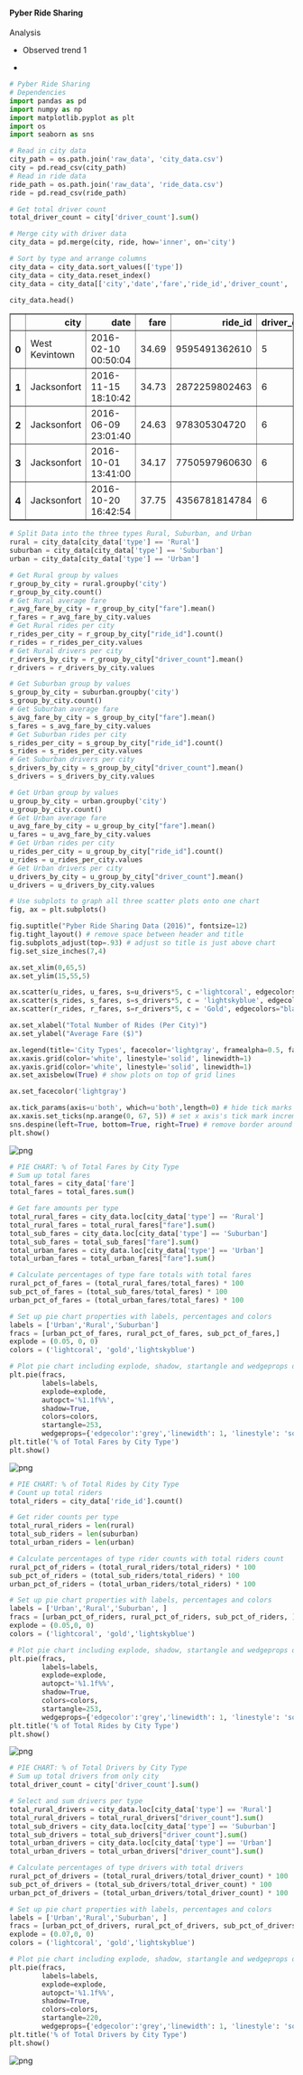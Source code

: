 #### Pyber Ride Sharing

Analysis

* Observed trend 1


* 




```python
# Pyber Ride Sharing
# Dependencies
import pandas as pd
import numpy as np
import matplotlib.pyplot as plt
import os
import seaborn as sns

# Read in city data
city_path = os.path.join('raw_data', 'city_data.csv')
city = pd.read_csv(city_path)
# Read in ride data
ride_path = os.path.join('raw_data', 'ride_data.csv')
ride = pd.read_csv(ride_path)

# Get total driver count
total_driver_count = city['driver_count'].sum()

# Merge city with driver data
city_data = pd.merge(city, ride, how='inner', on='city')

# Sort by type and arrange columns
city_data = city_data.sort_values(['type'])
city_data = city_data.reset_index()
city_data = city_data[['city','date','fare','ride_id','driver_count', 'type']]

city_data.head()
```




<div>
<style scoped>
    .dataframe tbody tr th:only-of-type {
        vertical-align: middle;
    }

    .dataframe tbody tr th {
        vertical-align: top;
    }

    .dataframe thead th {
        text-align: right;
    }
</style>
<table border="1" class="dataframe">
  <thead>
    <tr style="text-align: right;">
      <th></th>
      <th>city</th>
      <th>date</th>
      <th>fare</th>
      <th>ride_id</th>
      <th>driver_count</th>
      <th>type</th>
    </tr>
  </thead>
  <tbody>
    <tr>
      <th>0</th>
      <td>West Kevintown</td>
      <td>2016-02-10 00:50:04</td>
      <td>34.69</td>
      <td>9595491362610</td>
      <td>5</td>
      <td>Rural</td>
    </tr>
    <tr>
      <th>1</th>
      <td>Jacksonfort</td>
      <td>2016-11-15 18:10:42</td>
      <td>34.73</td>
      <td>2872259802463</td>
      <td>6</td>
      <td>Rural</td>
    </tr>
    <tr>
      <th>2</th>
      <td>Jacksonfort</td>
      <td>2016-06-09 23:01:40</td>
      <td>24.63</td>
      <td>978305304720</td>
      <td>6</td>
      <td>Rural</td>
    </tr>
    <tr>
      <th>3</th>
      <td>Jacksonfort</td>
      <td>2016-10-01 13:41:00</td>
      <td>34.17</td>
      <td>7750597960630</td>
      <td>6</td>
      <td>Rural</td>
    </tr>
    <tr>
      <th>4</th>
      <td>Jacksonfort</td>
      <td>2016-10-20 16:42:54</td>
      <td>37.75</td>
      <td>4356781814784</td>
      <td>6</td>
      <td>Rural</td>
    </tr>
  </tbody>
</table>
</div>




```python
# Split Data into the three types Rural, Suburban, and Urban
rural = city_data[city_data['type'] == 'Rural']
suburban = city_data[city_data['type'] == 'Suburban']
urban = city_data[city_data['type'] == 'Urban']

# Get Rural group by values
r_group_by_city = rural.groupby('city')
r_group_by_city.count()
# Get Rural average fare 
r_avg_fare_by_city = r_group_by_city["fare"].mean()
r_fares = r_avg_fare_by_city.values
# Get Rural rides per city
r_rides_per_city = r_group_by_city["ride_id"].count()
r_rides = r_rides_per_city.values
# Get Rural drivers per city
r_drivers_by_city = r_group_by_city["driver_count"].mean()
r_drivers = r_drivers_by_city.values

# Get Suburban group by values
s_group_by_city = suburban.groupby('city')
s_group_by_city.count()
# Get Suburban average fare 
s_avg_fare_by_city = s_group_by_city["fare"].mean()
s_fares = s_avg_fare_by_city.values
# Get Suburban rides per city
s_rides_per_city = s_group_by_city["ride_id"].count()
s_rides = s_rides_per_city.values
# Get Suburban drivers per city
s_drivers_by_city = s_group_by_city["driver_count"].mean()
s_drivers = s_drivers_by_city.values

# Get Urban group by values
u_group_by_city = urban.groupby('city')
u_group_by_city.count()
# Get Urban average fare 
u_avg_fare_by_city = u_group_by_city["fare"].mean()
u_fares = u_avg_fare_by_city.values
# Get Urban rides per city
u_rides_per_city = u_group_by_city["ride_id"].count()
u_rides = u_rides_per_city.values
# Get Urban drivers per city
u_drivers_by_city = u_group_by_city["driver_count"].mean()
u_drivers = u_drivers_by_city.values

# Use subplots to graph all three scatter plots onto one chart
fig, ax = plt.subplots()

fig.suptitle("Pyber Ride Sharing Data (2016)", fontsize=12)
fig.tight_layout() # remove space between header and title
fig.subplots_adjust(top=.93) # adjust so title is just above chart
fig.set_size_inches(7,4)

ax.set_xlim(0,65,5)
ax.set_ylim(15,55,5)

ax.scatter(u_rides, u_fares, s=u_drivers*5, c ='lightcoral', edgecolors="black", linewidth=.5, label="Urban")
ax.scatter(s_rides, s_fares, s=s_drivers*5, c = 'lightskyblue', edgecolors="black", linewidth=.5, label="Suburban")
ax.scatter(r_rides, r_fares, s=r_drivers*5, c = 'Gold', edgecolors="black", linewidth=.75, label="Rural")

ax.set_xlabel("Total Number of Rides (Per City)")
ax.set_ylabel("Average Fare ($)")

ax.legend(title='City Types', facecolor='lightgray', framealpha=0.5, fancybox=True) # set legend background to transparent
ax.xaxis.grid(color='white', linestyle='solid', linewidth=1)
ax.yaxis.grid(color='white', linestyle='solid', linewidth=1)
ax.set_axisbelow(True) # show plots on top of grid lines

ax.set_facecolor('lightgray')

ax.tick_params(axis=u'both', which=u'both',length=0) # hide tick marks still show lables
ax.xaxis.set_ticks(np.arange(0, 67, 5)) # set x axis's tick mark increment to 5 show last lable 65
sns.despine(left=True, bottom=True, right=True) # remove border around chart 
plt.show()
```


![png](output_1_0.png)



```python
# PIE CHART: % of Total Fares by City Type
# Sum up total fares
total_fares = city_data['fare'] 
total_fares = total_fares.sum()

# Get fare amounts per type
total_rural_fares = city_data.loc[city_data['type'] == 'Rural']
total_rural_fares = total_rural_fares["fare"].sum()
total_sub_fares = city_data.loc[city_data['type'] == 'Suburban']
total_sub_fares = total_sub_fares["fare"].sum()
total_urban_fares = city_data.loc[city_data['type'] == 'Urban']
total_urban_fares = total_urban_fares["fare"].sum()

# Calculate percentages of type fare totals with total fares
rural_pct_of_fares = (total_rural_fares/total_fares) * 100
sub_pct_of_fares = (total_sub_fares/total_fares) * 100
urban_pct_of_fares = (total_urban_fares/total_fares) * 100

# Set up pie chart properties with labels, percentages and colors
labels = ['Urban','Rural','Suburban']
fracs = [urban_pct_of_fares, rural_pct_of_fares, sub_pct_of_fares,]
explode = (0.05, 0, 0)
colors = ('lightcoral', 'gold','lightskyblue')

# Plot pie chart including explode, shadow, startangle and wedgeprops distinctions 
plt.pie(fracs, 
        labels=labels, 
        explode=explode, 
        autopct='%1.1f%%', 
        shadow=True, 
        colors=colors,
        startangle=253,
        wedgeprops={'edgecolor':'grey','linewidth': 1, 'linestyle': 'solid', 'antialiased': True} )
plt.title('% of Total Fares by City Type')
plt.show()
```


![png](output_2_0.png)



```python
# PIE CHART: % of Total Rides by City Type
# Count up total riders
total_riders = city_data['ride_id'].count()

# Get rider counts per type
total_rural_riders = len(rural)
total_sub_riders = len(suburban)
total_urban_riders = len(urban)

# Calculate percentages of type rider counts with total riders count
rural_pct_of_riders = (total_rural_riders/total_riders) * 100
sub_pct_of_riders = (total_sub_riders/total_riders) * 100
urban_pct_of_riders = (total_urban_riders/total_riders) * 100

# Set up pie chart properties with labels, percentages and colors
labels = ['Urban','Rural','Suburban', ]
fracs = [urban_pct_of_riders, rural_pct_of_riders, sub_pct_of_riders, ]
explode = (0.05,0, 0)
colors = ('lightcoral', 'gold','lightskyblue')

# Plot pie chart including explode, shadow, startangle and wedgeprops distinctions
plt.pie(fracs, 
        labels=labels, 
        explode=explode, 
        autopct='%1.1f%%', 
        shadow=True, 
        colors=colors,
        startangle=253,
        wedgeprops={'edgecolor':'grey','linewidth': 1, 'linestyle': 'solid', 'antialiased': True} )
plt.title('% of Total Rides by City Type')
plt.show()

```


![png](output_3_0.png)



```python
# PIE CHART: % of Total Drivers by City Type
# Sum up total drivers from only city 
total_driver_count = city['driver_count'].sum()

# Select and sum drivers per type
total_rural_drivers = city_data.loc[city_data['type'] == 'Rural']
total_rural_drivers = total_rural_drivers["driver_count"].sum()
total_sub_drivers = city_data.loc[city_data['type'] == 'Suburban']
total_sub_drivers = total_sub_drivers["driver_count"].sum()
total_urban_drivers = city_data.loc[city_data['type'] == 'Urban']
total_urban_drivers = total_urban_drivers["driver_count"].sum()

# Calculate percentages of type drivers with total drivers
rural_pct_of_drivers = (total_rural_drivers/total_driver_count) * 100
sub_pct_of_drivers = (total_sub_drivers/total_driver_count) * 100
urban_pct_of_drivers = (total_urban_drivers/total_driver_count) * 100

# Set up pie chart properties with labels, percentages and colors
labels = ['Urban','Rural','Suburban', ]
fracs = [urban_pct_of_drivers, rural_pct_of_drivers, sub_pct_of_drivers, ]
explode = (0.07,0, 0)
colors = ('lightcoral', 'gold','lightskyblue')

# Plot pie chart including explode, shadow, startangle and wedgeprops distinctions
plt.pie(fracs, 
        labels=labels, 
        explode=explode, 
        autopct='%1.1f%%', 
        shadow=True, 
        colors=colors,
        startangle=220,
        wedgeprops={'edgecolor':'grey','linewidth': 1, 'linestyle': 'solid', 'antialiased': True} )
plt.title('% of Total Drivers by City Type')
plt.show()
```


![png](output_4_0.png)


